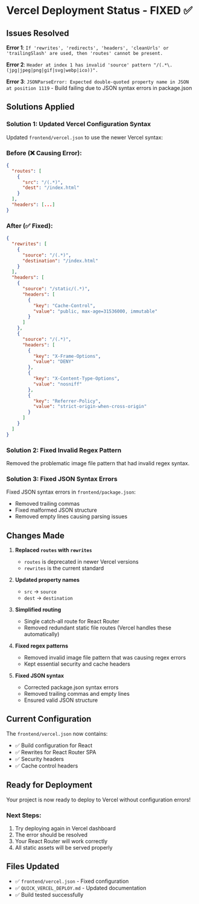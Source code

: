 # Vercel Deployment Status - FIXED ✅

## Issues Resolved

**Error 1**: `If 'rewrites', 'redirects', 'headers', 'cleanUrls' or 'trailingSlash' are used, then 'routes' cannot be present.`

**Error 2**: `Header at index 1 has invalid 'source' pattern "/(.*\.(jpg|jpeg|png|gif|svg|webp|ico))".`

**Error 3**: `JSONParseError: Expected double-quoted property name in JSON at position 1119` - Build failing due to JSON syntax errors in package.json

## Solutions Applied

### Solution 1: Updated Vercel Configuration Syntax

Updated `frontend/vercel.json` to use the newer Vercel syntax:

### Before (❌ Causing Error):

```json
{
  "routes": [
    {
      "src": "/(.*)",
      "dest": "/index.html"
    }
  ],
  "headers": [...]
}
```

### After (✅ Fixed):

```json
{
  "rewrites": [
    {
      "source": "/(.*)",
      "destination": "/index.html"
    }
  ],
  "headers": [
    {
      "source": "/static/(.*)",
      "headers": [
        {
          "key": "Cache-Control",
          "value": "public, max-age=31536000, immutable"
        }
      ]
    },
    {
      "source": "/(.*)",
      "headers": [
        {
          "key": "X-Frame-Options",
          "value": "DENY"
        },
        {
          "key": "X-Content-Type-Options",
          "value": "nosniff"
        },
        {
          "key": "Referrer-Policy",
          "value": "strict-origin-when-cross-origin"
        }
      ]
    }
  ]
}
```

### Solution 2: Fixed Invalid Regex Pattern

Removed the problematic image file pattern that had invalid regex syntax.

### Solution 3: Fixed JSON Syntax Errors

Fixed JSON syntax errors in `frontend/package.json`:

- Removed trailing commas
- Fixed malformed JSON structure
- Removed empty lines causing parsing issues

## Changes Made

1. **Replaced `routes` with `rewrites`**

   - `routes` is deprecated in newer Vercel versions
   - `rewrites` is the current standard

2. **Updated property names**

   - `src` → `source`
   - `dest` → `destination`

3. **Simplified routing**

   - Single catch-all route for React Router
   - Removed redundant static file routes (Vercel handles these automatically)

4. **Fixed regex patterns**

   - Removed invalid image file pattern that was causing regex errors
   - Kept essential security and cache headers

5. **Fixed JSON syntax**
   - Corrected package.json syntax errors
   - Removed trailing commas and empty lines
   - Ensured valid JSON structure

## Current Configuration

The `frontend/vercel.json` now contains:

- ✅ Build configuration for React
- ✅ Rewrites for React Router SPA
- ✅ Security headers
- ✅ Cache control headers

## Ready for Deployment

Your project is now ready to deploy to Vercel without configuration errors!

### Next Steps:

1. Try deploying again in Vercel dashboard
2. The error should be resolved
3. Your React Router will work correctly
4. All static assets will be served properly

## Files Updated

- ✅ `frontend/vercel.json` - Fixed configuration
- ✅ `QUICK_VERCEL_DEPLOY.md` - Updated documentation
- ✅ Build tested successfully
